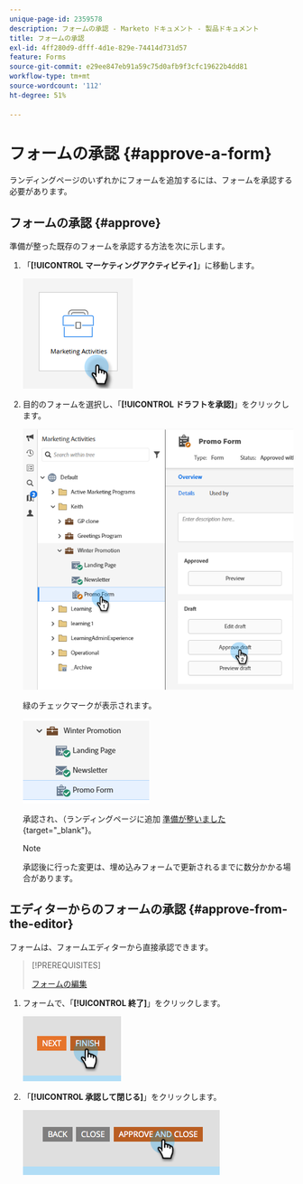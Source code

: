 ```yaml
---
unique-page-id: 2359578
description: フォームの承認 - Marketo ドキュメント - 製品ドキュメント
title: フォームの承認
exl-id: 4ff280d9-dfff-4d1e-829e-74414d731d57
feature: Forms
source-git-commit: e29ee847eb91a59c75d0afb9f3cfc19622b4dd81
workflow-type: tm+mt
source-wordcount: '112'
ht-degree: 51%

---
```


# フォームの承認 {#approve-a-form}

ランディングページのいずれかにフォームを追加するには、フォームを承認する必要があります。

## フォームの承認 {#approve}

準備が整った既存のフォームを承認する方法を次に示します。

1. 「**[!UICONTROL マーケティングアクティビティ]**」に移動します。

   ![](assets/approve-a-form-1.png)

1. 目的のフォームを選択し、「**[!UICONTROL ドラフトを承認]**」をクリックします。

   ![](assets/approve-a-form-2.png)

   緑のチェックマークが表示されます。

   ![](assets/approve-a-form-3.png)

   承認され、（ランディングページに追加 [ 準備が整いました ](/help/marketo/product-docs/demand-generation/landing-pages/understanding-landing-pages/approve-unapprove-or-delete-a-landing-page.md){target="_blank"}。

   >[!NOTE]
   >
   >承認後に行った変更は、埋め込みフォームで更新されるまでに数分かかる場合があります。

## エディターからのフォームの承認 {#approve-from-the-editor}

フォームは、フォームエディターから直接承認できます。

>[!PREREQUISITES]
>
>[フォームの編集](/help/marketo/product-docs/demand-generation/forms/form-actions/edit-a-form.md)

1. フォームで、「**[!UICONTROL 終了]**」をクリックします。

   ![](assets/approve-a-form-4.png)

1. 「**[!UICONTROL 承認して閉じる]**」をクリックします。

   ![](assets/approve-a-form-5.png)
